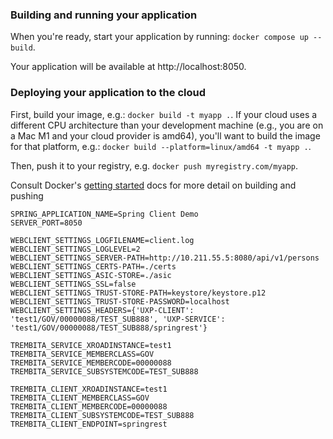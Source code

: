 ### Building and running your application

When you're ready, start your application by running:
`docker compose up --build`.

Your application will be available at http://localhost:8050.

### Deploying your application to the cloud

First, build your image, e.g.: `docker build -t myapp .`.
If your cloud uses a different CPU architecture than your development
machine (e.g., you are on a Mac M1 and your cloud provider is amd64),
you'll want to build the image for that platform, e.g.:
`docker build --platform=linux/amd64 -t myapp .`.

Then, push it to your registry, e.g. `docker push myregistry.com/myapp`.

Consult Docker's [getting started](https://docs.docker.com/go/get-started-sharing/)
docs for more detail on building and pushing

```env
SPRING_APPLICATION_NAME=Spring Client Demo
SERVER_PORT=8050

WEBCLIENT_SETTINGS_LOGFILENAME=client.log
WEBCLIENT_SETTINGS_LOGLEVEL=2
WEBCLIENT_SETTINGS_SERVER-PATH=http://10.211.55.5:8080/api/v1/persons
WEBCLIENT_SETTINGS_CERTS-PATH=./certs
WEBCLIENT_SETTINGS_ASIC-STORE=./asic
WEBCLIENT_SETTINGS_SSL=false
WEBCLIENT_SETTINGS_TRUST-STORE-PATH=keystore/keystore.p12
WEBCLIENT_SETTINGS_TRUST-STORE-PASSWORD=localhost
WEBCLIENT_SETTINGS_HEADERS={'UXP-CLIENT': 'test1/GOV/00000088/TEST_SUB888', 'UXP-SERVICE': 'test1/GOV/00000088/TEST_SUB888/springrest'}

TREMBITA_SERVICE_XROADINSTANCE=test1
TREMBITA_SERVICE_MEMBERCLASS=GOV
TREMBITA_SERVICE_MEMBERCODE=00000088
TREMBITA_SERVICE_SUBSYSTEMCODE=TEST_SUB888

TREMBITA_CLIENT_XROADINSTANCE=test1
TREMBITA_CLIENT_MEMBERCLASS=GOV
TREMBITA_CLIENT_MEMBERCODE=00000088
TREMBITA_CLIENT_SUBSYSTEMCODE=TEST_SUB888
TREMBITA_CLIENT_ENDPOINT=springrest
```